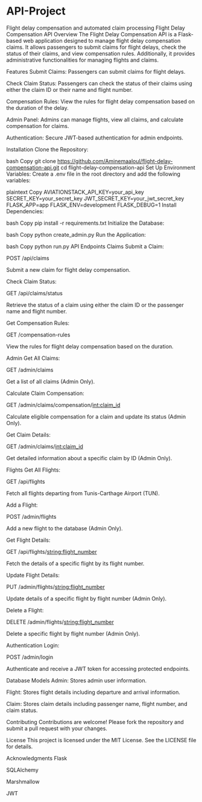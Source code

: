 # API-Project
Flight delay compensation and automated claim processing
Flight Delay Compensation API
Overview
The Flight Delay Compensation API is a Flask-based web application designed to manage flight delay compensation claims. It allows passengers to submit claims for flight delays, check the status of their claims, and view compensation rules. Additionally, it provides administrative functionalities for managing flights and claims.

Features
Submit Claims: Passengers can submit claims for flight delays.

Check Claim Status: Passengers can check the status of their claims using either the claim ID or their name and flight number.

Compensation Rules: View the rules for flight delay compensation based on the duration of the delay.

Admin Panel: Admins can manage flights, view all claims, and calculate compensation for claims.

Authentication: Secure JWT-based authentication for admin endpoints.

Installation
Clone the Repository:

bash
Copy
git clone https://github.com/Aminemaaloul/flight-delay-compensation-api.git
cd flight-delay-compensation-api
Set Up Environment Variables:
Create a .env file in the root directory and add the following variables:

plaintext
Copy
AVIATIONSTACK_API_KEY=your_api_key
SECRET_KEY=your_secret_key
JWT_SECRET_KEY=your_jwt_secret_key
FLASK_APP=app
FLASK_ENV=development
FLASK_DEBUG=1
Install Dependencies:

bash
Copy
pip install -r requirements.txt
Initialize the Database:

bash
Copy
python create_admin.py
Run the Application:

bash
Copy
python run.py
API Endpoints
Claims
Submit a Claim:

POST /api/claims

Submit a new claim for flight delay compensation.

Check Claim Status:

GET /api/claims/status

Retrieve the status of a claim using either the claim ID or the passenger name and flight number.

Get Compensation Rules:

GET /compensation-rules

View the rules for flight delay compensation based on the duration.

Admin
Get All Claims:

GET /admin/claims

Get a list of all claims (Admin Only).

Calculate Claim Compensation:

GET /admin/claims/compensation/<int:claim_id>

Calculate eligible compensation for a claim and update its status (Admin Only).

Get Claim Details:

GET /admin/claims/<int:claim_id>

Get detailed information about a specific claim by ID (Admin Only).

Flights
Get All Flights:

GET /api/flights

Fetch all flights departing from Tunis-Carthage Airport (TUN).

Add a Flight:

POST /admin/flights

Add a new flight to the database (Admin Only).

Get Flight Details:

GET /api/flights/<string:flight_number>

Fetch the details of a specific flight by its flight number.

Update Flight Details:

PUT /admin/flights/<string:flight_number>

Update details of a specific flight by flight number (Admin Only).

Delete a Flight:

DELETE /admin/flights/<string:flight_number>

Delete a specific flight by flight number (Admin Only).

Authentication
Login:

POST /admin/login

Authenticate and receive a JWT token for accessing protected endpoints.

Database Models
Admin: Stores admin user information.

Flight: Stores flight details including departure and arrival information.

Claim: Stores claim details including passenger name, flight number, and claim status.

Contributing
Contributions are welcome! Please fork the repository and submit a pull request with your changes.

License
This project is licensed under the MIT License. See the LICENSE file for details.

Acknowledgments
Flask

SQLAlchemy

Marshmallow

JWT
